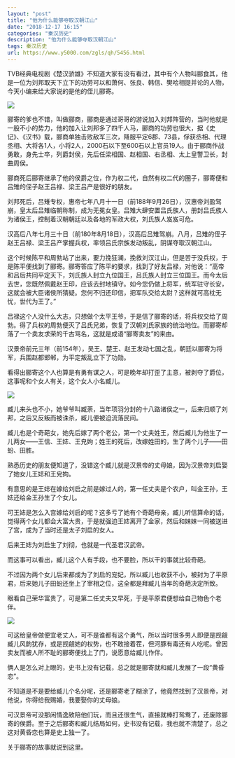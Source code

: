 ```yaml
---
layout: "post"
title: "他为什么能够夺取汉朝江山"
date: "2018-12-17 16:15"
categories: "秦汉历史"
description: "他为什么能够夺取汉朝江山"
tags: 秦汉历史
url: https://www.y5000.com/zgls/qh/5456.html
---
```






TVB经典电视剧《楚汉骄雄》不知道大家有没有看过，其中有个人物叫郦食其，他是一位为刘邦取天下立下的功劳可以和萧何、张良、韩信、樊哙相提并论的人物，今天小编来给大家说的是他的侄儿郦寄。

![](https://img.y5000.com/uploads/allimg/161118/8-16111Q12642D8.jpg)

郦寄的爹也不错，叫做郦商，郦商是通过哥哥的游说加入刘邦阵营的，当时他就是一股不小的势力，他的加入让刘邦多了四千人马，郦商的功劳也很大，据《史记》、《汉书》载，郦商单独击败敌军三次，降服平定6郡、73县，俘获丞相、代理丞相、大将各1人，小将2人，2000石以下至600石以上官员19人。由于郦商作战勇敢，身先士卒，列爵封侯，先后任梁相国、赵相国、右丞相、太上皇警卫长，封曲周侯。

郦商死后郦寄继承了他的侯爵之位，作为权二代，自然有权二代的圈子，郦寄便和吕雉的侄子赵王吕禄、梁王吕产是很好的朋友。

刘邦死后，吕雉专权，惠帝七年八月十一日（前188年9月26日），汉惠帝刘盈驾崩，皇太后吕雉临朝称制，成为无冕女皇。吕雉大肆安置吕氏族人，册封吕氏族人为诸侯王，控制着汉朝朝廷以及各地的军政大权，刘氏族人岌岌可危。

汉高后八年七月三十日（前180年8月18日），汉高后吕雉驾崩。八月，吕雉的侄子赵王吕禄、梁王吕产掌握兵权，率领吕氏宗族发动叛乱，阴谋夺取汉朝江山。

这个时候陈平和周勃站了出来，要力挽狂澜，挽救刘汉江山，但是苦于没兵权，于是陈平便找到了郦寄。郦寄答应了陈平的要求，找到了好友吕禄，对他说：“高帝和吕后共同平定天下，刘氏族人封立九位国王，吕氏族人封立三位国王。而今太后去世，您既然佩戴赵王印，应该去封地镇守。如今您仍做上将军，统军驻守长安，这就会被大臣诸侯所猜疑。您何不归还印信，把军队交给太尉？这样就可高枕无忧，世代为王了。”

吕禄这个人没什么大志，只想做个太平王爷，于是信了郦寄的话，将兵权交给了周勃。得了兵权的周勃便灭了吕氏兄弟，恢复了汉朝刘氏家族的统治地位。而郦寄却落了一个卖友求荣的千古骂名，这就是成语“郦寄卖友”的来由。

汉景帝前元三年（前154年），吴王、楚王、赵王发动七国之乱，朝廷以郦寄为将军，兵围赵都邯郸，为平定叛乱立下了功勋。

看得出郦寄这个人也算是有勇有谋之人，可是晚年却打歪了主意，被剥夺了爵位，这事呢和个女人有关，这个女人小名臧儿。

![](https://img.y5000.com/uploads/allimg/161118/8-16111Q12A32O.jpg)

臧儿来头也不小，她爷爷叫臧荼，当年项羽分封的十八路诸侯之一，后来归顺了刘邦，之后又反叛而被诛杀，臧儿便被迫流落民间。

臧儿也是个奇葩女，她先后嫁了两个老公，第一个丈夫姓王，然后臧儿为他生了一儿两女——王信、王娡、王皃姁；姓王的死后，改嫁姓田的，生了两个儿子——田蚡、田胜。

熟悉历史的朋友便知道了，没错这个臧儿就是汉景帝的丈母娘，因为汉景帝刘启娶了她女儿王娡和王皃姁。

有意思的是王娡在嫁给刘启之前是嫁过人的，第一任丈夫是个农户，叫金王孙，王娡还给金王孙生了个女儿。

可王娡是怎么入宫嫁给刘启的呢？这多亏了她有个奇葩母亲，臧儿听信算命的话，觉得两个女儿都会大富大贵，于是就强迫王娡离开了金家，然后和妹妹一同被送进了宫，成为了当时还是太子刘启的女人。

后来王娡为刘启生了刘彻，也就是一代圣君汉武帝。

而这事可以看出，臧儿这个人有手段，也不要脸，所以干的事就比较奇葩。

不过因为两个女儿后来都成为了刘启的宠妃，所以臧儿也收获不小，被封为了平原君，后来她儿子田蚡还坐上了宰相之位，这全都是拜臧儿当年的奇葩决定所致。

眼看自己荣华富贵了，可是第二任丈夫又早死，于是平原君便想给自己物色个老伴。

![](https://img.y5000.com/uploads/allimg/161118/8-16111Q12F1K5.jpg)

可这给皇帝做便宜老丈人，可不是谁都有这个勇气，所以当时很多男人即便是觊觎臧儿风韵犹存，或是觊觎她的权势，也不敢接着茬，但河豚有毒还有人吃呢。曾因卖友而被人所不耻的郦寄便找上了门，说愿意给臧儿作伴。

俩人是怎么对上眼的，史书上没有记载，总之就是郦寄就和臧儿发展了一段“黄昏恋”。

不知道是不是要给臧儿个名分呢，还是郦寄老了糊涂了，他竟然找到了汉景帝，对他说，你得给我赐婚，我要娶你的丈母娘。

可汉景帝可没那闲情逸致陪他们玩，而且还很生气，直接就棒打鸳鸯了，还废除郦寄的侯爵。至于之后郦寄和臧儿结局如何，史书没有记载，我也就不清楚了，总之这对黄昏恋也算是史上独一了。

关于郦寄的故事就说到这里。
